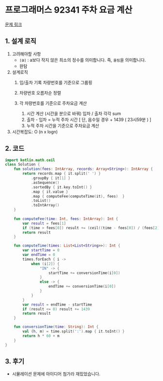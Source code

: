 # 프로그래머스 92341 주차 요금 계산

[문제 링크](https://programmers.co.kr/learn/courses/30/lessons/92341)

## 1. 설계 로직

1. 고려해야할 사항 
   - `⌈`a`⌉` : a보다 작지 않은 최소의 정수를 의미합니다. 즉, `올림`을 의미합니다.
   - 완탐
2. 설계로직
   1. 입/출차 기록 차량번호를 기준으로 그룹핑

   2. 차량번호 오름차순 정렬
   3. 각 차량번호를 기준으로 주차요금 계산
      1. 시간 계산 (시간을 분으로 바꿔) 입차 / 출차 각각 sum
      2. 출차 - 입차  = 누적 주차 시간 [ 단, 음수일 경우 + 1439 ( 23시59분 ) ] 
      3. 누적 주차 시간을 기준으로 주차요금 계산
3. 시간복잡도: O (n x logn) 

## 2. 코드

```kotlin
import kotlin.math.ceil
class Solution {
    fun solution(fees: IntArray, records: Array<String>): IntArray {
        return records.map { it.split(' ') }
            .groupBy { it[1] }
            .asSequence()
            .sortedBy { it.key.toInt() }
            .map { it.value } 
            .map { computeFee(computeTime(it), fees)  }
            .toList()
            .toIntArray()
    }
    
    fun computeFee(time: Int, fees: IntArray): Int {
        var result = fees[1]
        if (time > fees[0]) result += (ceil((time - fees[0]) / (fees[2] * 1.0)) * fees[3]).toInt()
        return result
    }

    fun computeTime(times: List<List<String>>): Int {
        var startTime = 0
        var endTime = 0
        times.forEach { i ->
            when (i[2]) {
                "IN" -> {
                    startTime += conversionTime(i[0])
                }
                else -> {
                    endTime += conversionTime(i[0])
                }
            }
        }
        var result = endTime - startTime
        if (result <= 0) result += 1439
        return result
    }

    fun conversionTime(time: String): Int {
        val (h, m) = time.split(':').map { it.toInt() }
        return h * 60 + m
    }
}
```

## 3. 후기

- 시뮬레이션 문제에 아이디어 첨가라 재밌었습니다.
